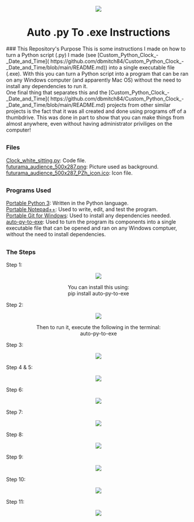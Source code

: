 <p align="center">
  <img src="https://user-images.githubusercontent.com/54961082/159810317-d09a3a2e-adf8-4e18-abd7-d1a910bb60ef.jpg"/>
</p>

<h1 align="center">
  Auto .py To .exe Instructions
</h1>
### This Repository's Purpose
This is some instructions I made on how to turn a Python script (.py) I made (see [Custom_Python_Clock_-_Date_and_Time]( https://github.com/dbmitch84/Custom_Python_Clock_-_Date_and_Time/blob/main/README.md)) into a single executable file (.exe). With this you can turn a Python script into a program that can be ran on any Windows computer (and apparently Mac OS) without the need to install any dependencies to run it.<br />
One final thing that separates this and the [Custom_Python_Clock_-_Date_and_Time]( https://github.com/dbmitch84/Custom_Python_Clock_-_Date_and_Time/blob/main/README.md) projects from other similar projects is the fact that it was all created and done using programs off of a thumbdrive. This was done in part to show that you can make things from almost anywhere, even without having administrator priviliges on the computer!<br />

## 
### Files
[Clock_white_sitting.py](https://github.com/dbmitch84/Auto_Py_To_Exe_Instructions/blob/main/Clock_white_sitting.py): Code file.<br />
[futurama_audience_500x287.png](https://github.com/dbmitch84/Auto_Py_To_Exe_Instructions/blob/main/futurama_audience_500x287.png): Picture used as background.<br />
[futurama_audience_500x287_PZh_icon.ico](https://github.com/dbmitch84/Auto_Py_To_Exe_Instructions/blob/main/futurama_audience_500x287_PZh_icon.ico): Icon file.<br />
## 
### Programs Used
[Portable Python 3](https://www.python.org/downloads/): Written in the Python language.<br />
[Portable Notepad++](https://portableapps.com/apps/development/notepadpp_portable): Used to write, edit, and test the program.<br />
[Portable Git for Windows](https://git-scm.com/download/win): Used to install any dependencies needed.<br />
[auto-py-to-exe](https://pypi.org/project/auto-py-to-exe/): Used to turn the program its components into a single executable file that can be opened and ran on any Windows comptuer, without the need to install dependencies.<br />
## 
### The Steps
Step 1:
<p align="center">
  <img src="https://user-images.githubusercontent.com/54961082/159807117-73db7bae-01da-41a7-a308-ea35d76ce34f.jpg">
</p>
<p align="center">
You can install this using:<br />
pip install auto-py-to-exe<br />
</p>
Step 2:
<p align="center">
  <img src="https://user-images.githubusercontent.com/54961082/159807651-29e0b92c-ee4a-4883-bc50-1707cb67850a.jpg">
</p>
<p align="center">
Then to run it, execute the following in the terminal:<br />
auto-py-to-exe<br />
</p>
Step 3:
<p align="center">
  <img src="https://user-images.githubusercontent.com/54961082/159807890-ea12e780-6e07-4501-a47e-83e1b4ecbcba.jpg">
</p>
Step 4 & 5:
<p align="center">
  <img src="https://user-images.githubusercontent.com/54961082/159807955-c84b58ef-f39a-451f-a35c-e875eb26684d.jpg">
</p>
Step 6:
<p align="center">
  <img src="https://user-images.githubusercontent.com/54961082/159808000-988e1e43-fb8d-4da1-ac72-aa907444e83b.jpg">
</p>
Step 7:
<p align="center">
  <img src="https://user-images.githubusercontent.com/54961082/159808087-15cacb5b-0bef-4183-a923-eaf4da174b50.jpg">
</p>
Step 8:
<p align="center">
  <img src="https://user-images.githubusercontent.com/54961082/159808075-503d9a42-7c24-432b-89cc-187ed559eacd.jpg">
</p>
Step 9:
<p align="center">
  <img src="https://user-images.githubusercontent.com/54961082/159808052-312d0f09-8721-420b-b075-79afce6eb9e5.jpg">
</p>
Step 10:
<p align="center">
  <img src="https://user-images.githubusercontent.com/54961082/159808032-b942e051-5486-43a6-b323-8fe48e3479c1.jpg">
</p>
Step 11:
<p align="center">
  <img src="https://user-images.githubusercontent.com/54961082/159808023-fc881b51-eed0-48e1-813d-7606828205d7.jpg">
</p>
